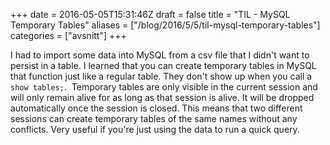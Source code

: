 +++
date = 2016-05-05T15:31:46Z
draft = false
title = "TIL - MySQL Temporary Tables"
aliases = ["/blog/2016/5/5/til-mysql-temporary-tables"]
categories = ["avsnitt"]
+++

I had to import some data into MySQL from a csv file that I didn't want to persist in a table. I learned that you can create temporary tables in MySQL that function just like a regular table. They don't show up when you call a `show tables;`.&nbsp;
Temporary tables are only visible in the current session and will only remain alive for as long as that session is alive. It will be dropped automatically once the session is closed. This means that two different sessions can create temporary tables of the same names without any conflicts. Very useful if you're just using the data to run a quick query.

